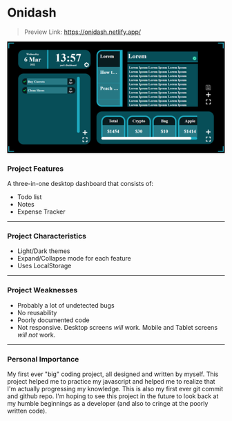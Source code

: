 # Onidash
> Preview Link: https://onidash.netlify.app/

![Preview](https://github.com/DillanImans/Onidash/blob/master/preview.png)

### Project Features
A three-in-one desktop dashboard that consists of:
* Todo list
* Notes
* Expense Tracker
----
### Project Characteristics
* Light/Dark themes
* Expand/Collapse mode for each feature
* Uses LocalStorage
----
### Project Weaknesses
* Probably a lot of undetected bugs
* No reusability
* Poorly documented code
* Not responsive. Desktop screens *will* work. Mobile and Tablet screens *will not* work.
----
### Personal Importance
My first ever "big" coding project, all designed and written by myself. This project helped me to practice my javascript and helped me to realize that I'm actually progressing my knowledge. This is also my first ever git commit and github repo. I'm hoping to see this project in the future to look back at my humble beginnings as a developer (and also to cringe at the poorly written code).
